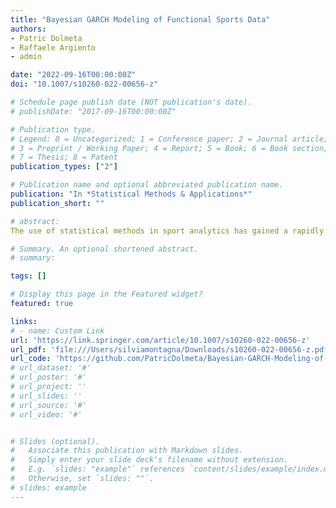 ```yaml
---
title: "Bayesian GARCH Modeling of Functional Sports Data"
authors:
- Patric Dolmeta
- Raffaele Argiento
- admin

date: "2022-09-16T00:00:00Z"
doi: "10.1007/s10260-022-00656-z"

# Schedule page publish date (NOT publication's date).
# publishDate: "2017-09-16T00:00:00Z"

# Publication type.
# Legend: 0 = Uncategorized; 1 = Conference paper; 2 = Journal article;
# 3 = Preprint / Working Paper; 4 = Report; 5 = Book; 6 = Book section;
# 7 = Thesis; 8 = Patent
publication_types: ["2"]

# Publication name and optional abbreviated publication name.
publication: "In *Statistical Methods & Applications*" 
publication_short: ""

# abstract: 
The use of statistical methods in sport analytics has gained a rapidly growing interest over the last decade, and nowadays is common practice. In particular, the interest in understanding and predicting an athlete’s performance throughout his/her career is motivated by the need to evaluate the efficacy of training programs, anticipate fatigue to prevent injuries and detect unexpected of disproportionate increases in performance that might be indicative of doping. Moreover, fast evolving data gathering technologies require up to date modelling techniques that adapt to the distinctive features of sports data. In this work, we propose a hierarchical Bayesian model for describing and predicting the evolution of performance over time for shot put athletes. We rely both on a smooth functional contribution and on a linear mixed effect model with heteroskedastic errors to represent the athlete-specific trajectories. The resulting model provides an accurate description of the performance trajectories and helps specifying both the intra- and inter-seasonal variability of measurements. Further, the model allows for the prediction of athletes’ performance in future sport seasons. We apply our model to an extensive real world data set on performance data of professional shot put athletes recorded at elite competitions.

# Summary. An optional shortened abstract.
# summary: 

tags: []

# Display this page in the Featured widget?
featured: true

links:
# - name: Custom Link
url: 'https://link.springer.com/article/10.1007/s10260-022-00656-z'
url_pdf: 'file:///Users/silviamontagna/Downloads/s10260-022-00656-z.pdf'
url_code: 'https://github.com/PatricDolmeta/Bayesian-GARCH-Modeling-of-Functional-Sports-Data'
# url_dataset: '#'
# url_poster: '#'
# url_project: ''
# url_slides: ''
# url_source: '#'
# url_video: '#'


# Slides (optional).
#   Associate this publication with Markdown slides.
#   Simply enter your slide deck's filename without extension.
#   E.g. `slides: "example"` references `content/slides/example/index.md`.
#   Otherwise, set `slides: ""`.
# slides: example
---
```

